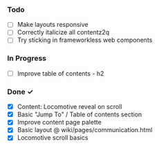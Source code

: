 ### Todo
- [ ] Make layouts responsive
- [ ] Correctly italicize all contentz2q
- [ ] Try sticking in frameworkless web components

### In Progress
- [ ] Improve table of contents - h2

### Done ✓
- [X] Content: Locomotive reveal on scroll
- [X] Basic "Jump To" / Table of contents section
- [X] Improve content page palette
- [X] Basic layout @ wiki/pages/communication.html
- [X] Locomotive scroll basics
